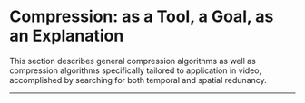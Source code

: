 # Compression: as a Tool, a Goal, as an Explanation

This section describes general compression algorithms as well as compression algorithms specifically tailored to application in video, accomplished by searching for both temporal and spatial redunancy.



***

